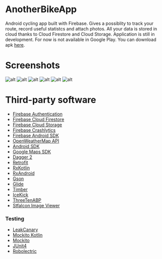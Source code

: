 # AnotherBikeApp

Android cycling app built with Firebase. Gives a possiblity to track your route, record useful statistcs and attach photos.
All your data is stored in cloud thanks to Cloud Firestore and Cloud Storage. 
Application is still in development.
For now is not available in Google Play. You can download apk [here](https://github.com/lupuuss/AnotherBikeApp/raw/master/app/release/app-release.apk).

# Screenshots
![alt](screenshots/1.png) ![alt](screenshots/5.png) 
![alt](screenshots/2.png) ![alt](screenshots/6.png)
![alt](screenshots/4.png) ![alt](screenshots/3.png)

# Third-party software
* [Firebase Authentication](https://firebase.google.com/docs/auth/)
* [Firebase Cloud Firestore](https://firebase.google.com/docs/firestore/)
* [Firebase Cloud Storage](https://firebase.google.com/docs/storage/)
* [Firebase Crashlytics](https://firebase.google.com/docs/crashlytics/)
* [Firebase Android SDK](https://github.com/firebase/firebase-android-sdk)
* [OpenWeatherMap API](https://openweathermap.org/api)
* [Android SDK](https://developer.android.com)
* [Google Maps SDK](https://developers.google.com/maps/documentation/android-sdk/intro)
* [Dagger 2](https://github.com/google/dagger)
* [Retrofit](https://github.com/square/retrofit)
* [RxKotlin](https://github.com/ReactiveX/RxKotlin)
* [RxAndroid](https://github.com/ReactiveX/RxAndroid)
* [Gson](https://github.com/google/gson)
* [Glide](https://github.com/bumptech/glide)
* [Timber](https://github.com/tinsukE/icekick)
* [IceKick](https://github.com/tinsukE/icekick)
* [ThreeTenABP](https://github.com/JakeWharton/ThreeTenABP)
* [Stfalcon Image Viewer](https://github.com/stfalcon-studio/StfalconImageViewer)
### Testing
* [LeakCanary](https://github.com/square/leakcanary)
* [Mockito Kotlin](https://github.com/nhaarman/mockito-kotlin)
* [Mockito](https://github.com/mockito/mockito)
* [JUnit4](https://github.com/junit-team/junit4)
* [Robolectric](https://github.com/robolectric/robolectric)
